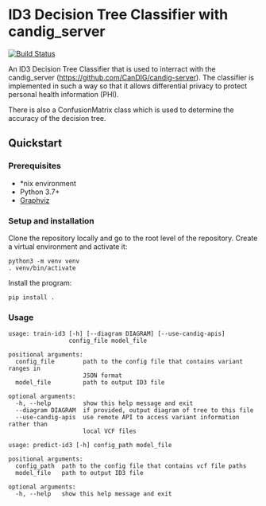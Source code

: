 # ID3 Decision Tree Classifier with candig_server

[![Build Status](https://travis-ci.com/CanDIG/id3-variants-training.svg?branch=master)](https://travis-ci.com/CanDIG/id3-variants-training)

An ID3 Decision Tree Classifier that is used to interract with the candig_server (https://github.com/CanDIG/candig-server). The classifier is implemented in such a way so that it allows differential privacy to protect personal health information (PHI).

There is also a ConfusionMatrix class which is used to determine the accuracy of the decision tree.

## Quickstart

### Prerequisites

- *nix environment
- Python 3.7+
- [Graphviz](https://graphviz.org/download/)

### Setup and installation

Clone the repository locally and go to the root level of the repository. Create a virtual environment and activate it:
```
python3 -m venv venv
. venv/bin/activate
```

Install the program:
```
pip install .
```

### Usage

```
usage: train-id3 [-h] [--diagram DIAGRAM] [--use-candig-apis]
                 config_file model_file

positional arguments:
  config_file        path to the config file that contains variant ranges in
                     JSON format
  model_file         path to output ID3 file

optional arguments:
  -h, --help         show this help message and exit
  --diagram DIAGRAM  if provided, output diagram of tree to this file
  --use-candig-apis  use remote API to access variant information rather than
                     local VCF files
```

```
usage: predict-id3 [-h] config_path model_file

positional arguments:
  config_path  path to the config file that contains vcf file paths
  model_file   path to output ID3 file

optional arguments:
  -h, --help   show this help message and exit
```
